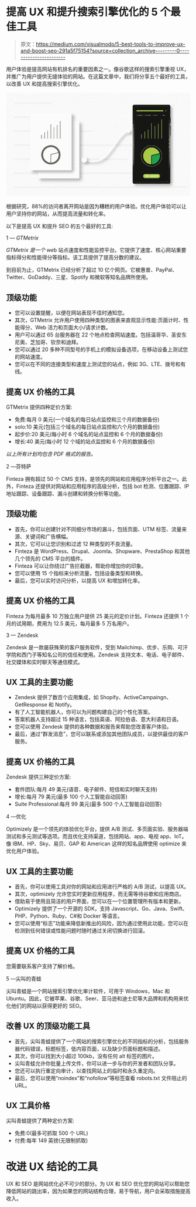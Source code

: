 # 提高 UX 和提升搜索引擎优化的 5 个最佳工具

> 原文：<https://medium.com/visualmodo/5-best-tools-to-improve-ux-and-boost-seo-291a5f75154?source=collection_archive---------0----------------------->

用户体验是提高网站有机排名的重要因素之一。像谷歌这样的搜索引擎重视 UX，并推广为用户提供无缝体验的网站。在这篇文章中，我们将分享五个最好的工具，以改善 UX 和提高搜索引擎优化。

![](img/e427baf61dbc6024999e78d76d4b7e5c.png)

根据研究，88%的访问者离开网站是因为糟糕的用户体验。优化用户体验可以让用户坚持你的网站，从而提高流量和转化率。

以下是提高 UX 和提升 SEO 的五个最好的工具:

1 *— GTMetrix*

*GTMetrix 是一个 we*b 站点速度和性能监控平台。它提供了速度、核心网站重要指标得分和性能得分等指标。该工具提供了提高分数的建议。

到目前为止，GTMetrix 已经分析了超过 10 亿个网页。它被惠普、PayPal、Twitter、GoDaddy、三星、Spotify 和微软等知名品牌所使用。

## 顶级功能

*   您可以设置提醒，以便在网站表现不佳时通知您。
*   其次，GTMetrix 允许用户使用四种类型的图表来直观显示性能:页面计时、性能得分、Web 活力和页面大小/请求计数。
*   用户可以通过 65 台服务器在 22 个地点检查网站速度。包括温哥华、圣安东尼奥、芝加哥、钦奈和迪拜。
*   您可以通过 20 多种不同型号的手机上的模拟设备选项，在移动设备上测试您的网站速度。
*   您可以在不同的连接类型和速度上测试您的站点，例如 3G、LTE、拨号和有线。

## 提高 UX 价格的工具

GTMetrix 提供四种定价方案:

*   免费:每月 0 美元(一个域名的每日站点监控和三个月的数据备份)
*   solo:10 美元(包括三个域名的每日站点监控和六个月的数据备份)
*   起步价:20 美元(每小时 6 个域名的站点监控和 6 个月的数据备份)
*   增长:40 美元(每小时 12 个域的站点监控和 6 个月的数据备份)

*以上所有计划均包含 PDF 格式的报告。*

2 —芬特萨

Finteza 拥有超过 50 个 CMS 支持，是领先的网站和应用程序分析平台之一。此外，Finteza 还提供对网站和应用程序的高级分析，包括 bot 检测、位置跟踪、IP 地址跟踪、设备跟踪、漏斗创建和转换分析等功能。

## 顶级功能

*   首先，你可以创建针对不同细分市场的漏斗，包括页面、UTM 标签、流量来源、关键词和广告横幅。
*   其次，它可以让您识别和过滤 12 种类型的不良流量。
*   Finteza 是 WordPress、Drupal、Joomla、Shopware、PrestaShop 和其他几个领先的 CMS 平台的插件。
*   Finteza 可以让你绕过广告拦截器，帮助你增加你的印象。
*   您可以使用 15 个指标来分析流量，包括设备类型和转换。
*   最后，您可以实时访问分析，以提高 UX 和增加转化率。

## 提高 UX 价格的工具

Finteza 为每月最多 10 万独立用户提供 25 美元的定价计划。Finteza 还提供 1 个月的试用期，费用为 12.5 美元，每月最多 5 万名用户。

3 — Zendesk

Zendesk 是一款屡获殊荣的客户服务软件，受到 Mailchimp、优步、乐购、可汗学院和西门子等知名公司的信任和使用。Zendesk 支持文本、电话、电子邮件、社交媒体和实时聊天等通信模式。

## UX 工具的主要功能

*   Zendesk 提供了数百个应用集成，如 Shopify、ActiveCampaingn、GetResponse 和 Notify。
*   有了人工智能机器人，你可以为问题构建自己的个性化答案。
*   答案机器人支持超过 15 种语言，包括英语、阿拉伯语、意大利语和日语。
*   您可以使用 Zendesk 提供的各种数据和报告来帮助您改善客户体验。
*   最后，通过“群发消息”，您可以联系或添加其他团队成员，以提供最佳的客户服务。

## 提高 UX 价格的工具

Zendesk 提供三种定价方案:

*   套件团队:每月 49 美元(语音、电子邮件、短信和实时聊天支持)
*   增长:每月 79 美元(最多 100 个人工智能自动回答)
*   Suite Professional:每月 99 美元(最多 500 个人工智能自动回答)

4 —优化

Optimizely 是一个领先的体验优化平台，提供 A/B 测试、多页面实验、服务器端测试和多元测试等选项。而且优化支持渠道，包括网站、app、电视 app、IoT。像 IBM、HP、Sky、易贝、GAP 和 American 这样的知名品牌使用 optimize 来优化用户体验。

## UX 工具的主要功能

*   首先，你可以使用工具对你的网站和应用进行严格的 A/B 测试，以提高 UX。
*   其次，optimizely 允许您实时更新应用程序，而无需等待谷歌和应用商店。
*   借助易于使用且简洁的用户界面，您可以在一个位置管理所有版本和更新。
*   Optimizely 提供了一个开源的 SDK，支持 Javascript、Go、Java、Swift、PHP、Python、Ruby、C#和 Docker 等语言。
*   您可以使用“标志”功能来降低新推出的风险，因为通过使用此功能，您可以在检测到任何错误或性能问题时随时通过关闭切换进行回滚。

## 提高 UX 价格的工具

您需要联系客户支持了解价格。

5 —尖叫的青蛙

尖叫青蛙是一个网站搜索引擎优化审计软件，可用于 Windows，Mac 和 Ubuntu。因此，它被苹果、谷歌、Seer、亚马逊和迪士尼等大品牌和机构用来优化他们的网站以获得更好的 SEO。

## 改善 UX 的顶级功能工具

*   首先，尖叫青蛙提供了一个网站的搜索引擎优化的不同指标的分析，包括服务器代码错误，标题标签，低内容页面，以及缺少页面标题和描述。
*   其次，你可以找到大小超过 100kb，没有任何 alt 标签的图片。
*   尖叫青蛙允许你批量上传文件，你可以进一步与你的开发者和团队分享。
*   您还可以执行重定向审计，以查找网站上的临时和永久重定向。
*   最后，您可以使用“noindex”和“nofollow”等标签查看 robots.txt 文件阻止的 URL。

## UX 工具价格

尖叫青蛙提供了两种定价方案:

*   免费:0(最多可抓取 500 个 URL)
*   付费:每年 149 英镑(无限制抓取)

# 改进 UX 结论的工具

UX 和 SEO 是网站优化必不可少的部分。为 UX 和 SEO 优化您的网站可以帮助您降低网站的跳出率，因为如果您的网站结构合理，易于导航，用户会采取措施提高收入。